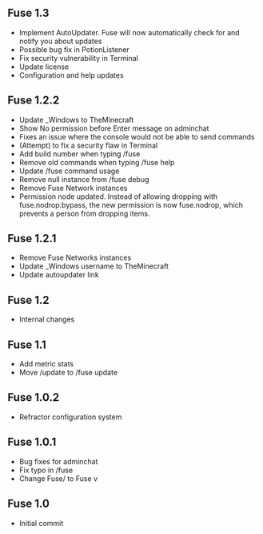 Fuse 1.3
--------
- Implement AutoUpdater. Fuse will now automatically check for and notify you about updates
- Possible bug fix in PotionListener
- Fix security vulnerability in Terminal
- Update license
- Configuration and help updates

Fuse 1.2.2
-----------
- Update _Windows to TheMinecraft
- Show No permission before Enter message on adminchat
- Fixes an issue where the console would not be able to send commands
- (Attempt) to fix a security flaw in Terminal
- Add build number when typing /fuse
- Remove old commands when typing /fuse help
- Update /fuse command usage
- Remove null instance from /fuse debug
- Remove Fuse Network instances
- Permission node updated. Instead of allowing dropping with fuse.nodrop.bypass, the new permission is now fuse.nodrop, which prevents a person from dropping items.

Fuse 1.2.1
----------
- Remove Fuse Networks instances
- Update _Windows username to TheMinecraft
- Update autoupdater link

Fuse 1.2
--------
- Internal changes

Fuse 1.1
--------
- Add metric stats
- Move /update to /fuse update

Fuse 1.0.2
----------
- Refractor configuration system

Fuse 1.0.1
----------
- Bug fixes for adminchat
- Fix typo in /fuse
- Change Fuse/<version> to Fuse v<version>

Fuse 1.0
--------
- Initial commit